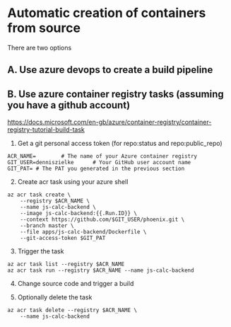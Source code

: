 # Automatic creation of containers from source
There are two options

## A. Use azure devops to create a build pipeline


## B. Use azure container registry tasks (assuming you have a github account)
https://docs.microsoft.com/en-gb/azure/container-registry/container-registry-tutorial-build-task

1. Get a git personal access token (for repo:status and repo:public_repo)
```
ACR_NAME=        # The name of your Azure container registry
GIT_USER=denniszielke      # Your GitHub user account name
GIT_PAT= # The PAT you generated in the previous section
````

2. Create acr task using your azure shell
```
az acr task create \
    --registry $ACR_NAME \
    --name js-calc-backend \
    --image js-calc-backend:{{.Run.ID}} \
    --context https://github.com/$GIT_USER/phoenix.git \
    --branch master \
    --file apps/js-calc-backend/Dockerfile \
    --git-access-token $GIT_PAT
```

3. Trigger the task
```
az acr task list --registry $ACR_NAME 
az acr task run --registry $ACR_NAME --name js-calc-backend
```

4. Change source code and trigger a build

5. Optionally delete the task
```
az acr task delete --registry $ACR_NAME \
    --name js-calc-backend
```